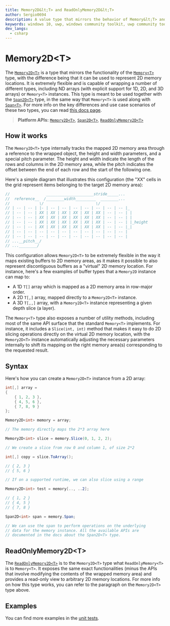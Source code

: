 ```yaml
---
title: Memory2D&lt;T> and ReadOnlyMemory2D&lt;T>
author: Sergio0694
description: A value type that mirrors the behavior of Memory&lt;T> and ReadOnlyMemory&lt;T> with the addition of supporting arbitrary 2D memory locations
keywords: windows 10, uwp, windows community toolkit, uwp community toolkit, uwp toolkit, parallel, high performance, net core, net standard
dev_langs:
  - csharp
---
```


# Memory2D&lt;T>

The [`Memory2D<T>`](https://docs.microsoft.com/dotnet/api/microsoft.toolkit.highperformance.memory2d-1) is a type that mirrors the functionality of the [`Memory<T>`](https://docs.microsoft.com/dotnet/api/system.memory-1) type, with the difference being that it can be used to represent 2D memory locations. It is extremely flexible and is capable of wrapping a number of different types, including ND arrays (with explicit support for 1D, 2D, and 3D arrays) or `Memory<T>` instances. This type is meant to be used together with the [`Span2D<T>`](https://docs.microsoft.com/dotnet/api/microsoft.toolkit.highperformance.memory.span2d-1) type, in the same way that `Memory<T>` is used along with [`Span<T>`](https://docs.microsoft.com/dotnet/api/system.span-1). For more info on the key differences and use case scenarios of these two types, you can read [this docs page](https://docs.microsoft.com/dotnet/standard/memory-and-spans/memory-t-usage-guidelines).

> **Platform APIs:** [`Memory2D<T>`](https://docs.microsoft.com/dotnet/api/microsoft.toolkit.highperformance.memory2d-1), [`Span2D<T>`](https://docs.microsoft.com/dotnet/api/microsoft.toolkit.highperformance.span2d-1), [`ReadOnlyMemory2D<T>`](https://docs.microsoft.com/dotnet/api/microsoft.toolkit.highperformance.readonlymemory2d-1)

## How it works

The `Memory2D<T>` type internally tracks the mapped 2D memory area through a reference to the wrapped object, the height and width parameters, and a special pitch parameter. The height and width indicate the length of the rows and columns in the 2D memory area, while the pitch indicates the offset between the end of each row and the start of the following one. 

Here's a simple diagram that illustrates this configuration (the "XX" cells in the grid represent items belonging to the target 2D memory area):

```csharp
//                _____________________stride_____...
//  reference__  /________width_________  ________...
//             \/                       \/
// | -- | -- | |- | -- | -- | -- | -- | -- | -- | -- |_
// | -- | -- | XX | XX | XX | XX | XX | XX | -- | -- | |
// | -- | -- | XX | XX | XX | XX | XX | XX | -- | -- | |
// | -- | -- | XX | XX | XX | XX | XX | XX | -- | -- | |_height
// | -- | -- | XX | XX | XX | XX | XX | XX | -- | -- |_|
// | -- | -- | -- | -- | -- | -- | -- | -- | -- | -- |
// | -- | -- | -- | -- | -- | -- | -- | -- | -- | -- |
// ...__pitch__/
// ...________/
```

This configuration allows `Memory2D<T>` to be extremely flexible in the way it maps existing buffers to 2D memory areas, as it makes it possible to also represent discontiguous buffers as a "virtual" 2D memory location. For instance, here's a few examples of buffer types that a `Memory2D` instance can map to:
- A 1D `T[]` array which is mapped as a 2D memory area in row-major order.
- A 2D `T[,]` array, mapped directly to a `Memory2D<T>` instance.
- A 3D `T[,,]` array, with a `Memory2D<T>` instance representing a given depth slice (a layer).

The `Memory<T>` type also exposes a number of utility methods, including most of the same API surface that the standard `Memory<T>` implements. For instance, it includes a `Slice(int, int)` method that makes it easy to do 2D slicing operations directly on the virtual 2D memory location, with the `Memory2D<T>` instance automatically adjusting the necessary parameters internally to shift its mapping on the right memory area(s) corresponding to the requested result.

## Syntax

Here's how you can create a `Memory2D<T>` instance from a 2D array:

```csharp
int[,] array =
{
    { 1, 2, 3 },
    { 4, 5, 6 },
    { 7, 8, 9 }
};

Memory2D<int> memory = array;

// The memory directly maps the 2*3 array here

Memory2D<int> slice = memory.Slice(0, 1, 2, 2);

// We create a slice from row 0 and column 1, of size 2*2

int[,] copy = slice.ToArray();

// { 2, 3 }
// { 5, 6 }

// If on a supported runtime, we can also slice using a range

Memory2D<int> test = memory[.., ..2];

// { 1, 2 }
// { 4, 5 }
// { 7, 8 }

Span2D<int> span = memory.Span;

// We can use the span to perform operations on the underlying
// data for the memory instance. All the available APIs are
// documented in the docs about the Span2D<T> type.

```

## ReadOnlyMemory2D&lt;T>

The [`ReadOnlyMemory2D<T>`](https://docs.microsoft.com/dotnet/api/microsoft.toolkit.highperformance.readonlymemory2d-1) is to the `Memory2D<T>` type what `ReadOnlyMemory<T>` is to `Memory<T>`. It exposes the same exact functionalities (minus the APIs that involve modifying the contents of the wrapped memory area) and provides a read-only view to arbitrary 2D memory locations. For more info on how this type works, you can refer to the paragraph on the `Memory2D<T>` type above.

## Examples

You can find more examples in the [unit tests](https://github.com/Microsoft/WindowsCommunityToolkit//blob/master/UnitTests/UnitTests.HighPerformance.Shared).
